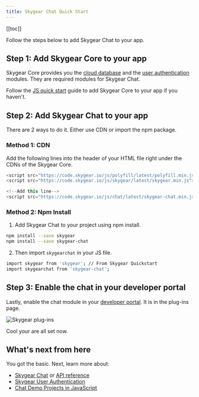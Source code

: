 ```yaml
---
title: Skygear Chat Quick Start
---
```


[[toc]]

Follow the steps below to add Skygear Chat to your app.

## Step 1: Add Skygear Core to your app

Skygear Core provides you the [cloud database](https://docs.skygear.io/guides/cloud-db/basics/js/) and the [user authentication](https://docs.skygear.io/guides/auth/basics/js/) modules. They are required modules for Skygear Chat.

Follow the [JS quick start](https://docs.skygear.io/guides/quickstart/js/) guide to add Skygear Core to your app if you haven't.

## Step 2: Add Skygear Chat to your app

There are 2 ways to do it. Either use CDN or import the npm package.

### Method 1: CDN

Add the following lines into the header of your HTML file right under the CDNs of the Skygear Core.

```javascript
<script src="https://code.skygear.io/js/polyfill/latest/polyfill.min.js"></script>
<script src="https://code.skygear.io/js/skygear/latest/skygear.min.js"></script>

<!--Add this line-->
<script src="https://code.skygear.io/js/chat/latest/skygear-chat.min.js"></script>
```

### Method 2: Npm Install

1. Add Skygear Chat to your project using npm install.
```bash
npm install --save skygear
npm install --save skygear-chat
```
2. Then import `skygearchat` in your JS file.
```bash
import skygear from 'skygear'; // From Skygear Quickstart
import skygearchat from 'skygear-chat';
```

## Step 3: Enable the chat in your developer portal

Lastly, enable the chat module in your [developer portal](https://portal.skygear.io/apps). It is in the plug-ins page.

![Skygear plug-ins](/assets/common/enable-chat-plugin-on-portal.png)

Cool your are all set now.

## What's next from here

You got the basic. Next, learn more about:
* [Skygear Chat](https://docs.skygear.io/guides/chat/basics/js/) or [API reference](https://doc.esdoc.org/github.com/skygeario/chat-SDK-JS/class/packages/skygear-core/lib/container.js~SkygearChatContainer.html)
* [Skygear User Authentication](https://docs.skygear.io/guides/auth/basics/js/)
* [Chat Demo Projects in JavaScript](https://github.com/search?q=topic%3Ajavascript+topic%3Askygear-chat+org%3Askygear-demo&type=Repositories)
